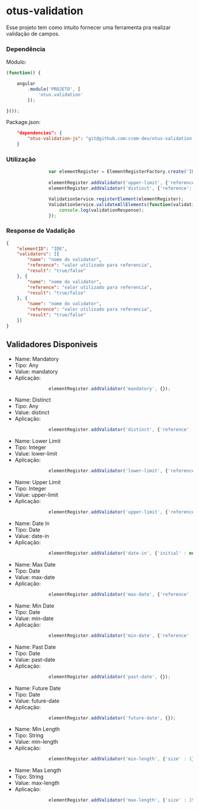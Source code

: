 # otus-validation

Esse projeto tem como intuito fornecer uma ferramenta pra realizar validação de campos.

### Dependência

Módulo:
```javascript
(function() {

    angular
        .module('PROJETO', [
            'otus.validation'
        ]);

}());
```

Package.json:
```json
    "dependencies": {
        "otus-validation-js": "git@github.com:ccem-dev/otus-validation-js.git#dev"
    }
```

### Utilização

```javascript
                var elementRegister = ElementRegisterFactory.create('IDENTIFICADOR', model);
                
                elementRegister.addValidator('upper-limit', {'reference': 10});
                elementRegister.addValidator('distinct', {'reference': 10});

                ValidationService.registerElement(elementRegister);
                ValidationService.validateAllElements(function(validationResponse){
                    console.log(validationResponse);
                });

```

### Response de Vadalição

```json
{
    "elementID": "IDE",
    "validators": [{
        "name": "nome do validator",
        "reference": "valor utilizado para referencia",
        "result": "true/false"
    }, {
        "name": "nome do validator",
        "reference": "valor utilizado para referencia",
        "result": "true/false"
    }, {
        "name": "nome do validator",
        "reference": "valor utilizado para referencia",
        "result": "true/false"
    }]
}
```

## Validadores Disponiveis

* Name: Mandatory
* Tipo: Any
* Value: mandatory
* Aplicação:
```javascript
                elementRegister.addValidator('mandatory', {});
```

* Name: Distinct
* Tipo: Any
* Value: distinct
* Aplicação:
```javascript
                elementRegister.addValidator('distinct', {'reference' : 10});
```

* Name: Lower Limit
* Tipo: Integer
* Value: lower-limit
* Aplicação:
```javascript
                elementRegister.addValidator('lower-limit', {'reference' : 5});
```

* Name: Upper Limit
* Tipo: Integer
* Value: upper-limit
* Aplicação:
```javascript
                elementRegister.addValidator('upper-limit', {'reference' : 100});
```

* Name: Date In
* Tipo: Date
* Value: date-in
* Aplicação:
```javascript
                elementRegister.addValidator('date-in', {'initial' : new Date(2016,1,1), 'end' : new Date(2017,1,1)});
```

* Name: Max Date
* Tipo: Date
* Value: max-date
* Aplicação:
```javascript
                elementRegister.addValidator('max-date', {'reference' : new Date(2017,1,1)});
```

* Name: Min Date
* Tipo: Date
* Value: min-date
* Aplicação:
```javascript
                elementRegister.addValidator('min-date', {'reference' : new Date(2016,1,1)});
```

* Name: Past Date
* Tipo: Date
* Value: past-date
* Aplicação:
```javascript
                elementRegister.addValidator('past-date', {});
```

* Name: Future Date
* Tipo: Date
* Value: future-date
* Aplicação:
```javascript
                elementRegister.addValidator('future-date', {});
```

* Name: Min Length
* Tipo: String
* Value: min-length
* Aplicação:
```javascript
                elementRegister.addValidator('min-length', {'size' : 1});
```

* Name: Max Length
* Tipo: String
* Value: max-length
* Aplicação:
```javascript
                elementRegister.addValidator('max-length', {'size' : 150});
```




